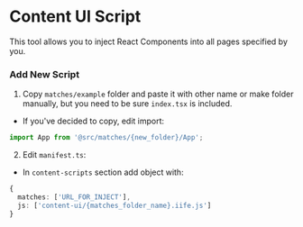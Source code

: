 # Content UI Script

This tool allows you to inject React Components into all pages specified by you.

### Add New Script

1. Copy `matches/example` folder and paste it with other name or make folder manually, but you need to be sure
   `index.tsx` is included.
- If you've decided to copy, edit import:

```ts
import App from '@src/matches/{new_folder}/App';
```

2. Edit `manifest.ts`:
- In `content-scripts` section add object with:

```ts
{
  matches: ['URL_FOR_INJECT'], 
  js: ['content-ui/{matches_folder_name}.iife.js']
}
```